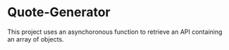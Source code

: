 # Quote-Generator

This project uses an asynchoronous function to retrieve an API containing an array of objects. 

